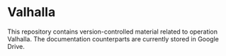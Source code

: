 # Valhalla

This repository contains version-controlled material related to operation
Valhalla. The documentation counterparts are currently stored in Google Drive.

